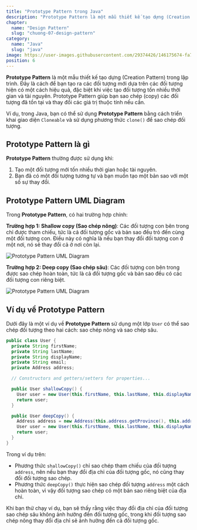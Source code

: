 ```yaml
---
title: "Prototype Pattern trong Java"
description: "Prototype Pattern là một mẫu thiết kế tạo dựng (Creation Pattern) trong lập trình. Đây là cách để bạn tạo ra các đối tượng mới dựa trên các đối tượng hiện có một cách hiệu quả, đặc biệt khi việc tạo đối tượng tốn nhiều thời gian và tài nguyên"
chapter:
  name: "Design Pattern"
  slug: "chuong-07-design-pattern"
category:
  name: "Java"
  slug: "java"
image: https://user-images.githubusercontent.com/29374426/146175674-fa7e09f7-4e42-485e-a2b5-8c664601b203.png
position: 6
---
```


**Prototype Pattern** là một mẫu thiết kế tạo dựng (Creation Pattern) trong lập trình. Đây là cách để bạn tạo ra các đối tượng mới dựa trên các đối tượng hiện có một cách hiệu quả, đặc biệt khi việc tạo đối tượng tốn nhiều thời gian và tài nguyên. Prototype Pattern giúp bạn sao chép (copy) các đối tượng đã tồn tại và thay đổi các giá trị thuộc tính nếu cần.

Ví dụ, trong Java, bạn có thể sử dụng **Prototype Pattern** bằng cách triển khai giao diện `Cloneable` và sử dụng phương thức `clone()` để sao chép đối tượng.

## Prototype Pattern là gì

**Prototype Pattern** thường được sử dụng khi:

1. Tạo một đối tượng mới tốn nhiều thời gian hoặc tài nguyên.
2. Bạn đã có một đối tượng tương tự và bạn muốn tạo một bản sao với một số sự thay đổi.

## Prototype Pattern UML Diagram

Trong **Prototype Pattern**, có hai trường hợp chính:

**Trường hợp 1: Shallow copy (Sao chép nông)**: Các đối tượng con bên trong chỉ được tham chiếu, tức là cả đối tượng gốc và bản sao đều trỏ đến cùng một đối tượng con. Điều này có nghĩa là nếu bạn thay đổi đối tượng con ở một nơi, nó sẽ thay đổi cả ở nơi còn lại.

![Prototype Pattern UML Diagram](https://github.com/techmely/hoc-lap-trinh/assets/29374426/9e1bf1ab-0e37-4bb0-a79d-e6f4e2428f5e)

**Trường hợp 2: Deep copy (Sao chép sâu)**: Các đối tượng con bên trong được sao chép hoàn toàn, tức là cả đối tượng gốc và bản sao đều có các đối tượng con riêng biệt.

![Prototype Pattern UML Diagram](https://github.com/techmely/hoc-lap-trinh/assets/29374426/8052e2eb-c4d6-40b1-a03c-3279cd31af55)


## Ví dụ về Prototype Pattern

Dưới đây là một ví dụ về **Prototype Pattern** sử dụng một lớp `User` có thể sao chép đối tượng theo hai cách: sao chép nông và sao chép sâu.

```java
public class User {
  private String firstName;
  private String lastName;
  private String displayName;
  private String email;
  private Address address;

  // Constructors and getters/setters for properties...

  public User shallowCopy() {
    User user = new User(this.firstName, this.lastName, this.displayName, this.email, this.address);
    return user;
  }

  public User deepCopy() {
    Address address = new Address(this.address.getProvince(), this.address.getDistrict(), this.address.getStreet());
    User user = new User(this.firstName, this.lastName, this.displayName, this.email, address);
    return user;
  }
}
```

Trong ví dụ trên:

- Phương thức `shallowCopy()` chỉ sao chép tham chiếu của đối tượng `address`, nên nếu bạn thay đổi địa chỉ của đối tượng gốc, nó cũng thay đổi đối tượng sao chép.
- Phương thức `deepCopy()` thực hiện sao chép đối tượng `address` một cách hoàn toàn, vì vậy đối tượng sao chép có một bản sao riêng biệt của địa chỉ.

Khi bạn thử chạy ví dụ, bạn sẽ thấy rằng việc thay đổi địa chỉ của đối tượng sao chép sâu không ảnh hưởng đến đối tượng gốc, trong khi đối tượng sao chép nông thay đổi địa chỉ sẽ ảnh hưởng đến cả đối tượng gốc.
